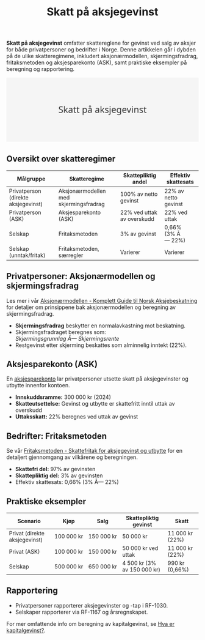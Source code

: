 ﻿---
title: "Skatt på aksjegevinst"
seoTitle: "Skatt på aksjegevinst"
description: '**Skatt på aksjegevinst** omfatter skattereglene for gevinst ved salg av aksjer for både privatpersoner og bedrifter i Norge. Denne artikkelen går i dybden p...'
---

**Skatt på aksjegevinst** omfatter skattereglene for gevinst ved salg av aksjer for både privatpersoner og bedrifter i Norge. Denne artikkelen går i dybden på de ulike skatteregimene, inkludert aksjonærmodellen, skjermingsfradrag, fritaksmetoden og aksjesparekonto (ASK), samt praktiske eksempler på beregning og rapportering.

![Skatt på aksjegevinst](skatt-pa-aksjegevinst-image.svg)

## Oversikt over skatteregimer

| Målgruppe                        | Skatteregime                               | Skattepliktig andel           | Effektiv skattesats     |
|----------------------------------|---------------------------------------------|-------------------------------|-------------------------|
| Privatperson (direkte aksjegevinst) | Aksjonærmodellen med skjermingsfradrag     | 100% av netto gevinst         | 22% av netto gevinst    |
| Privatperson (ASK)               | Aksjesparekonto (ASK)                     | 22% ved uttak av overskudd    | 22% ved uttak          |
| Selskap                          | Fritaksmetoden                             | 3% av gevinst                 | 0,66% (3% Ã— 22%)       |
| Selskap (unntak/fritak)          | Fritaksmetoden, særregler                 | Varierer                      | Varierer               |

## Privatpersoner: Aksjonærmodellen og skjermingsfradrag

Les mer i vår [Aksjonærmodellen - Komplett Guide til Norsk Aksjebeskatning](/blogs/regnskap/aksjonaermodellen-guide "Aksjonærmodellen - Komplett Guide til Norsk Aksjebeskatning") for detaljer om prinsippene bak aksjonærmodellen og beregning av skjermingsfradrag.

* **Skjermingsfradrag** beskytter en normalavkastning mot beskatning.
* Skjermingsfradraget beregnes som:  
  _Skjermingsgrunnlag Ã— Skjermingsrente_
* Restgevinst etter skjerming beskattes som alminnelig inntekt (22%).

## Aksjesparekonto (ASK)

En [aksjesparekonto](/blogs/regnskap/hva-er-aksjesparekonto "Hva er Aksjesparekonto? Fordeler, begrensninger og regler") lar privatpersoner utsette skatt på aksjegevinster og utbytte innenfor kontoen.  

* **Innskuddsramme:** 300 000 kr (2024)  
* **Skatteutsettelse:** Gevinst og utbytte er skattefritt inntil uttak av overskudd  
* **Uttaksskatt:** 22% beregnes ved uttak av gevinst  

## Bedrifter: Fritaksmetoden

Se vår [Fritaksmetoden - Skattefritak for aksjegevinst og utbytte](/blogs/regnskap/hva-er-fritaksmetoden "Fritaksmetoden - Komplett guide til skattefritak av aksjegevinst og utbytte") for en detaljert gjennomgang av vilkårene og beregningen.

* **Skattefri del:** 97% av gevinsten  
* **Skattepliktig del:** 3% av gevinsten  
* Effektiv skattesats: 0,66% (3% Ã— 22%)

## Praktiske eksempler

| Scenario                           | Kjøp         | Salg         | Skattepliktig gevinst       | Skatt                  |
|------------------------------------|--------------|--------------|-----------------------------|------------------------|
| Privat (direkte aksjegevinst)      | 100 000 kr   | 150 000 kr   | 50 000 kr                   | 11 000 kr (22%)        |
| Privat (ASK)                       | 100 000 kr   | 150 000 kr   | 50 000 kr ved uttak         | 11 000 kr (22%)        |
| Selskap                            | 500 000 kr   | 650 000 kr   | 4 500 kr (3% av 150 000 kr) | 990 kr (0,66%)         |

## Rapportering

* Privatpersoner rapporterer aksjegevinster og -tap i RF-1030.  
* Selskaper rapporterer via RF-1167 og årsregnskapet.

For mer omfattende info om beregning av kapitalgevinst, se [Hva er kapitalgevinst?](/blogs/regnskap/hva-er-kapitalgevinst "Hva er kapitalgevinst? Komplett Guide til Skatt og Regnskapsføring").









